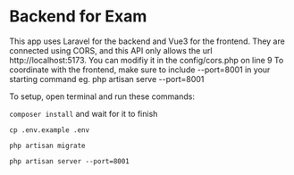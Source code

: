 # Backend for Exam

This app uses Laravel for the backend and Vue3 for the frontend. They are connected using CORS, and this API only allows the url http://localhost:5173. You can modifiy it in the config/cors.php on line 9
To coordinate with the frontend, make sure to include --port=8001 in your starting command
eg. php artisan serve --port=8001

To setup, open terminal and run these commands:

`composer install` and wait for it to finish

`cp .env.example .env`

`php artisan migrate`

`php artisan server --port=8001`
